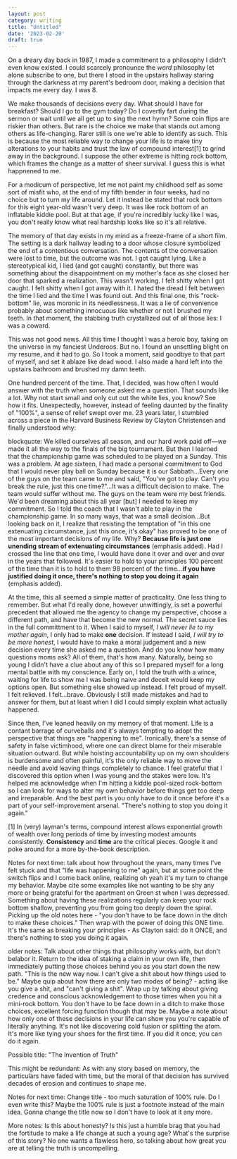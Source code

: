 ```yaml
---
layout: post
category: writing
title: "Untitled"
date: '2023-02-20'
draft: true
---
```


On a dreary day back in 1987, I made a commitment to a philosophy I didn't even know existed. I could scarcely pronounce the _word_ philosophy let alone subscribe to one, but there I stood in the upstairs hallway staring through the darkness at my parent's bedroom door, making a decision that impacts me every day. I was 8.

We make thousands of decisions every day. What should I have for breakfast? Should I go to the gym today? Do I covertly fart during the sermon or wait until we all get up to sing the next hymn? Some coin flips are riskier than others. But rare is the choice we make that stands out among others as life-changing. Rarer still is one we're able to identify as such. This is because the most reliable way to change your life is to make tiny alterations to your habits and trust the law of compound interest[1] to grind away in the background. I suppose the other extreme is hitting rock bottom, which frames the change as a matter of sheer survival. I guess this is what happnened to me.

For a modicum of perspective, let me not paint my childhood self as some sort of misfit who, at the end of my fifth bender in four weeks, had no choice but to turn my life around. Let it instead be stated that rock bottom for this eight year-old wasn't very deep. It was like rock bottom of an inflatable kiddie pool. But at that age, if you're incredibly lucky like I was, you don't really know what real hardship looks like so it's all relative.

The memory of that day exists in my mind as a freeze-frame of a short film. The setting is a dark hallway leading to a door whose closure symbolized the end of a contentious conversation. The contents of the conversation were lost to time, but the outcome was not. I got caught lying. Like a stereotypical kid, I lied (and got caught) constantly, but there was something about the disappointment on my mother's face as she closed her door that sparked a realization. This wasn't working. I felt shitty when I got caught. I felt shitty when I got away with it. I hated the dread I felt between the time I lied and the time I was found out. And this final one, this "rock-bottom" lie, was moronic in its needlessness. It was a lie of convenience probably about something innocuous like whether or not I brushed my teeth. In that moment, the stabbing truth crystallized out of all those lies: I was a coward.

This was not good news. All this time I thought I was a heroic boy, taking on the universe in my fanciest Underoos. But no. I found an unsettling blight on my resume, and it had to go. So I took a moment, said goodbye to that part of myself, and set it ablaze like dead wood. I also made a hard left into the upstairs bathroom and brushed my damn teeth.

One hundred percent of the time. That, I decided, was how often I would answer with the truth when someone asked me a question. That sounds like a lot. Why not start small and only cut out the white lies, you know? See how it fits. Unexpectedly, however, instead of feeling daunted by the finality of "100%", a sense of relief swept over me. 23 years later, I stumbled across a piece in the Harvard Business Review by Clayton Christensen and finally understood why:

blockquote:
We killed ourselves all season, and our hard work paid off—we made it all the way to the finals of the big tournament. But then I learned that the championship game was scheduled to be played on a Sunday. This was a problem. At age sixteen, I had made a personal commitment to God that I would never play ball on Sunday because it is our Sabbath...Every one of the guys on the team came to me and said, "You've got to play. Can't you break the rule, just this one time?"...It was a difficult decision to make. The team would suffer without me. The guys on the team were my best friends. We'd been dreaming about this all year [but] I needed to keep my commitment. So I told the coach that I wasn't able to play in the championship game. In so many ways, that was a small decision...But looking back on it, I realize that resisting the temptation of "in this one extenuating circumstance, just this once, it's okay" has proved to be one of the most important decisions of my life. Why? **Because life is just one unending stream of extenuating circumstances** (emphasis added). Had I crossed the line that one time, I would have done it over and over and over in the years that followed. It's easier to hold to your principles 100 percent of the time than it is to hold to them 98 percent of the time...**if you have justified doing it once, there's nothing to stop you doing it again** (emphasis added).

At the time, this all seemed a simple matter of practicality. One less thing to remember. But what I'd really done, however unwittingly, is set a powerful precedent that allowed me the agency to change my perspective, choose a different path, and have that become the new normal. The secret sauce lies in the full committment to it. When I said to myself, _I will never lie to my mother again_, I only had to make **one** decision. If instead I said, _I will try to be more honest_, I would have to make a moral judgement and a new decision every time she asked me a question. And do you know how many questions moms ask? All of them, that's how many. Naturally, being so young I didn't have a clue about any of this so I prepared myself for a long mental battle with my conscience. Early on, I told the truth with a wince, waiting for life to show me I was being naive and deceit would keep my options open. But something else showed up instead. I felt proud of myself. I felt relieved. I felt...brave. Obviously I still made mistakes and had to answer for them, but at least when I did I could simply explain what actually happened.

Since then, I've leaned heavily on my memory of that moment. Life is a contant barrage of curveballs and it's always tempting to adopt the perspective that things are "happening to me". Ironically, there's a sense of safety in false victimhood, where one can direct blame for their miserable situation outward. But while hoisting accountability up on my own shoulders is burdensome and often painful, it's the only reliable way to move the needle and avoid leaving things completely to chance. I feel grateful that I discovered this option when I was young and the stakes were low. It's helped me acknowledge when I'm hitting a kiddie pool-sized rock-bottom so I can look for ways to alter my own behavior before things get too deep and irreparable. And the best part is you only have to do it once before it's a part of your self-improvement arsenal. "There's nothing to stop you doing it again."

[1] In (very) layman's terms, compound interest allows exponential growth of wealth over long periods of time by investing modest amounts consistently. **Consistency** and **time** are the critical pieces. Google it and poke around for a more by-the-book description.




Notes for next time: talk about how throughout the years, many times I've felt stuck and that "life was happening to me" again, but at some point the switch flips and I come back online, realizing oh yeah it's my turn to change my behavior. Maybe cite some examples like not wanting to be shy any more or being grateful for the apartment on Green st when I was depressed. Something about having these realizations regularly can keep your rock bottom shallow, preventing you from going too deeply down the spiral. Picking up the old notes here - "you don't have to be face down in the ditch to make these choices." Then wrap with the power of doing this ONE time. It's the same as breaking your principles - As Clayton said: do it ONCE, and there's nothing to stop you doing it again.

older notes: Talk about other things that philosophy works with, but don't belabor it. Return to the idea of staking a claim in your own life, then immediately putting those choices behind you as you start down the new path. "This is the new way now. I can't give a shit about how things used to be." Maybe quip about how there are only two modes of being? - acting like you give a shit, and "can't giving a shit". Wrap up by talking about giving credence and conscious acknowledgement to those times when you hit a mini-rock bottom. You don't have to be face down in a ditch to make those choices, excellent forcing function though that may be. Maybe a note about how only one of these decisions in your life can show you you're capable of literally anything. It's not like discovering cold fusion or splitting the atom. It's more like tying your shoes for the first time. If you did it once, you can do it again.


Possible title: "The Invention of Truth"



This might be redundant: As with any story based on memory, the particulars have faded with time, but the moral of that decision has survived decades of erosion and continues to shape me.

Notes for next time: Change title - too much saturation of 100% rule. Do I even write this? Maybe the 100% rule is just a footnote instead of the main idea. Gonna change the title now so I don't have to look at it any more.

More notes: Is this about honesty? Is this just a humble brag that you had the fortitude to make a life change at such a young age? What's the surprise of this story? No one wants a flawless hero, so talking about how great you are at telling the truth is uncompelling.


